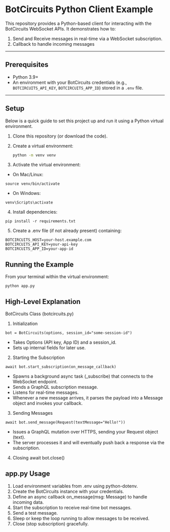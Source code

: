 # BotCircuits Python Client Example

This repository provides a Python-based client for interacting with the BotCircuits WebSocket APIs. It demonstrates how to:

1. Send and Receive messages in real-time via a WebSocket subscription.
2. Callback to handle incoming messages

---

## Prerequisites

- Python 3.9+
- An environment with your BotCircuits credentials (e.g., `BOTCIRCUITS_API_KEY`, `BOTCIRCUITS_APP_ID`) stored in a `.env` file.

---

## Setup

Below is a quick guide to set this project up and run it using a Python virtual environment.

1. Clone this repository (or download the code).

2. Create a virtual environment:
   ```bash
   python -m venv venv

3. Activate the virtual environment:
* On Mac/Linux:
```
source venv/bin/activate
```

* On Windows:
```
venv\Scripts\activate
```

4. Install dependencies:
```shell
pip install -r requirements.txt
```
5. Create a .env file (if not already present) containing:
````
BOTCIRCUITS_HOST=your-host.example.com
BOTCIRCUITS_API_KEY=your-api-key
BOTCIRCUITS_APP_ID=your-app-id
````


## Running the Example
From your terminal within the virtual environment:

```shell
python app.py
```

## High-Level Explanation
BotCircuits Class (botcircuits.py)
1. Initialization
```shell
bot = BotCircuits(options, session_id="some-session-id")
```
* Takes Options (API key, App ID) and a session_id.
* Sets up internal fields for later use.

2. Starting the Subscription
```
await bot.start_subscription(on_message_callback)
```
* Spawns a background async task (_subscribe) that connects to the WebSocket endpoint.
* Sends a GraphQL subscription message.
* Listens for real-time messages.
* Whenever a new message arrives, it parses the payload into a Message object and invokes your callback.

3. Sending Messages
```
await bot.send_message(Request(textMessage="Hello!"))
```
* Issues a GraphQL mutation over HTTPS, sending your Request object (text).
* The server processes it and will eventually push back a response via the subscription.

4. Closing
await bot.close()

## app.py Usage
1. Load environment variables from .env using python-dotenv.
2. Create the BotCircuits instance with your credentials.
3. Define an async callback on_message(msg: Message) to handle incoming data.
4. Start the subscription to receive real-time bot messages.
5. Send a test message.
6. Sleep or keep the loop running to allow messages to be received.
7. Close (stop subscription) gracefully.
